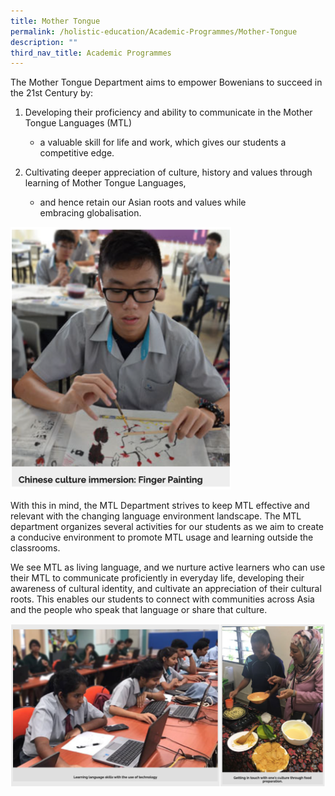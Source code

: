 ```yaml
---
title: Mother Tongue
permalink: /holistic-education/Academic-Programmes/Mother-Tongue
description: ""
third_nav_title: Academic Programmes
---
```

The Mother Tongue Department aims to empower Bowenians to succeed in the 21st Century by: 

1.  Developing their proficiency and ability to communicate in the Mother Tongue Languages (MTL) 
    
    - a valuable skill for life and work, which gives our students a competitive edge. 
2.  Cultivating deeper appreciation of culture, history and values through learning of Mother Tongue Languages, 
    
    - and hence retain our Asian roots and values while embracing globalisation.
     
<img src="/images/MT1.png" 
     style="width:70%">
		 
With this in mind, the MTL Department strives to keep MTL effective and relevant with the changing language environment landscape. The MTL department organizes several activities for our students as we aim to create a conducive environment to promote MTL usage and learning outside the classrooms.   

  

We see MTL as living language, and we nurture active learners who can use their MTL to communicate proficiently in everyday life, developing their awareness of cultural identity, and cultivate an appreciation of their cultural roots. This enables our students to connect with communities across Asia and the people who speak that language or share that culture.

![](/images/MT2.png)